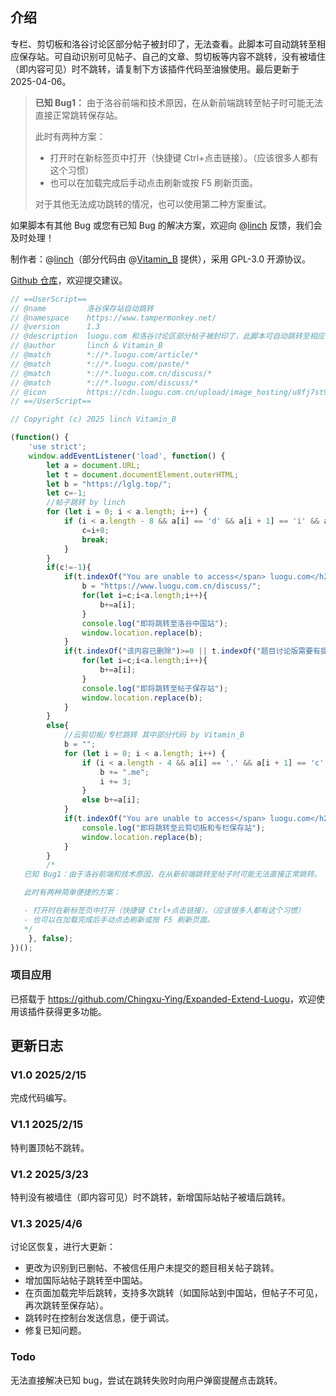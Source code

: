 ## 介绍
专栏、剪切板和洛谷讨论区部分帖子被封印了，无法查看。此脚本可自动跳转至相应保存站。可自动识别可见帖子、自己的文章、剪切板等内容不跳转，没有被墙住（即内容可见）时不跳转，请复制下方该插件代码至油猴使用。最后更新于 2025-04-06。

> **已知 Bug1：**
> 由于洛谷前端和技术原因，在从新前端跳转至帖子时可能无法直接正常跳转保存站。
> 
> 此时有两种方案：
> 
> - 打开时在新标签页中打开（快捷键 Ctrl+点击链接）。（应该很多人都有这个习惯）
> - 也可以在加载完成后手动点击刷新或按 F5 刷新页面。
> 
> 对于其他无法成功跳转的情况，也可以使用第二种方案重试。

如果脚本有其他 Bug 或您有已知 Bug 的解决方案，欢迎向 @[linch](https://www.luogu.com.cn/user/737242) 反馈，我们会及时处理！

制作者：@[linch](https://www.luogu.com.cn/user/737242)（部分代码由 @[Vitamin_B](https://www.luogu.com.cn/user/743373) 提供），采用 GPL-3.0 开源协议。

[Github 仓库](https://github.com/oierlinch/Luogu-Jump-Plugin)，欢迎提交建议。

```javascript
// ==UserScript==
// @name         洛谷保存站自动跳转
// @namespace    https://www.tampermonkey.net/
// @version      1.3
// @description  luogu.com 和洛谷讨论区部分帖子被封印了，此脚本可自动跳转至相应保存站，产品链接 https://www.cnblogs.com/oierlinch/p/18717023/luogu-jump-plugin。
// @author       linch & Vitamin_B
// @match        *://*.luogu.com/article/*
// @match        *://*.luogu.com/paste/*
// @match        *://*.luogu.com.cn/discuss/*
// @match        *://*.luogu.com/discuss/*
// @icon         https://cdn.luogu.com.cn/upload/image_hosting/u8fj7st9.png
// ==/UserScript==

// Copyright (c) 2025 linch Vitamin_B

(function() {
    'use strict';
    window.addEventListener('load', function() {
        let a = document.URL;
        let t = document.documentElement.outerHTML;
        let b = "https://lglg.top/";
        let c=-1;
        //帖子跳转 by linch
        for (let i = 0; i < a.length; i++) {
            if (i < a.length - 8 && a[i] == 'd' && a[i + 1] == 'i' && a[i + 2] == 's' && a[i + 3] == 'c' && a[i + 4] == 'u' && a[i + 5] == 's' && a[i + 6] == 's' && a[i+7]!='?') {
                c=i+8;
                break;
            }
        }
        if(c!=-1){
            if(t.indexOf("You are unable to access</span> luogu.com</h2>")>=0){
                b = "https://www.luogu.com.cn/discuss/";
                for(let i=c;i<a.length;i++){
                    b+=a[i];
                }
                console.log("即将跳转至洛谷中国站");
                window.location.replace(b);
            }
            if(t.indexOf("该内容已删除")>=0 || t.indexOf("题目讨论版需要有提交才能查看")>=0){
                for(let i=c;i<a.length;i++){
                    b+=a[i];
                }
                console.log("即将跳转至帖子保存站");
                window.location.replace(b);
            }
        }
        else{
            //云剪切板/专栏跳转 其中部分代码 by Vitamin_B
            b = "";
            for (let i = 0; i < a.length; i++) {
                if (i < a.length - 4 && a[i] == '.' && a[i + 1] == 'c' && a[i + 2] == 'o' && a[i + 3] == 'm') {
                    b += ".me";
                    i += 3;
                }
                else b+=a[i];
            }
            if(t.indexOf("You are unable to access</span> luogu.com</h2>")>=0){
                console.log("即将跳转至云剪切板和专栏保存站");
                window.location.replace(b);
            }
        }
        /*
   已知 Bug1：由于洛谷前端和技术原因，在从新前端跳转至帖子时可能无法直接正常跳转。

   此时有两种简单便捷的方案：

   - 打开时在新标签页中打开（快捷键 Ctrl+点击链接）。（应该很多人都有这个习惯）
   - 也可以在加载完成后手动点击刷新或按 F5 刷新页面。
   */
    }, false);
})();
```

### 项目应用
已搭载于 <https://github.com/Chingxu-Ying/Expanded-Extend-Luogu>，欢迎使用该插件获得更多功能。

## 更新日志

### V1.0 2025/2/15
完成代码编写。

### V1.1 2025/2/15
特判置顶帖不跳转。

### V1.2 2025/3/23
特判没有被墙住（即内容可见）时不跳转，新增国际站帖子被墙后跳转。

### V1.3 2025/4/6
讨论区恢复，进行大更新：
- 更改为识别到已删帖、不被信任用户未提交的题目相关帖子跳转。
- 增加国际站帖子跳转至中国站。
- 在页面加载完毕后跳转，支持多次跳转（如国际站到中国站，但帖子不可见，再次跳转至保存站）。
- 跳转时在控制台发送信息，便于调试。
- 修复已知问题。

### Todo
无法直接解决已知 bug，尝试在跳转失败时向用户弹窗提醒点击跳转。
